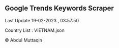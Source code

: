

## Google Trends Keywords Scraper 
 
Last Update 19-02-2023 , 03:57:50

Country List :
VIETNAM.json



© Abdul Muttaqin 
